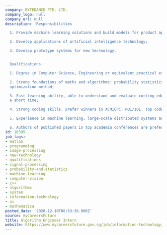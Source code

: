 ```yaml
---
company: BYTEDANCE PTE. LTD.
company_logo: null
company_url: null
description: 'Responsibilities

  1. Provide machine learning solutions and build models for product application;

  2. Develop applications of artificial intelligence technology;

  3. Develop prototype systems for new technology.


  Qualifications

  1. Degree in Computer Science, Engineering or equivalent practical experience;

  2. Strong foundations of maths and algorithms: probability statistics and numerical
  optimization method;

  3. Fast learning ability, able to understand and evaluate cutting edge paper in
  a short time;

  4. Strong coding skills, prefer winners in ACMICPC, NOI/IOI, Top coder and Kaggle;

  5. Experience in machine learning, large-scale distributed systems and other fields;

  6. Authors of published papers in top academia conferences are preferred.'
id: 16385
job_tags:
- matlab
- programming
- image-processing
- new-technology
- qualifications
- signal-processing
- probability-and-statistics
- machine-learning
- computer-vision
- c++
- algorithms
- system
- information-technology
- ai
- mathematica
posted_date: '2020-12-10T08:53:36.000Z'
source: myCareersFuture
title: Algorithm Engineer Intern
website: https://www.mycareersfuture.gov.sg/job/information-technology/algorithm-engineer-intern-bytedance-24bbce5b46e6569f207befddb02eaeda
---
```


